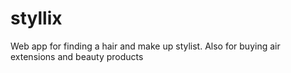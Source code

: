# styllix
Web app for finding a hair and make up stylist. Also for buying air extensions and beauty products
